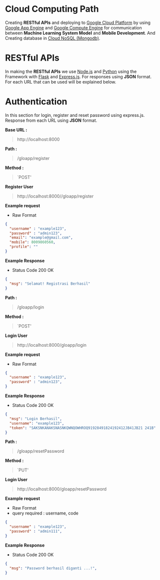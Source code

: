 # Cloud Computing Path

Creating **RESTful APIs** and deploying to [Google Cloud Platform](https://cloud.google.com)
by using [Google App Engine](https://cloud.google.com/appengine) and [Google Compute Engine](https://cloud.google.com/compute) for communication between **Machine Learning System Model** and **Mobile Development**. And Creating database in [Cloud NoSQL (Mongodb)](https://console.cloud.google.com/marketplace/product/mongodb/mdb-atlas-self-service?authuser=3&project=gloapp-389203).

# RESTful APIs
In making the **RESTful APIs** we use [Node.js](https://github.com/python) and [Python](https://www.python.org/) using the Framework with [Flask](https://flask.palletsprojects.com/en/2.0.x/) and [Express.js](https://expressjs.com/). For responses using **JSON** format. For each URL that can be used will be explained below.

# Authentication
In this section for login, register and reset password using express.js. Response from each URL using **JSON** format.

**Base URL :**

> http://localhost:8000

**Path :**
> /gloapp/register

**Method :**

> `POST'

**Register User**
  > http://localhost:8000//gloapp/register

**Example request**
 - Raw Format
```json
{
  "username" : "example123",
  "password" : "admin123",
  "email": "example@gmail.com",
  "mobile": 8009860560,
  "profile": ""
}
```
**Example Response**
- Status Code 200 OK
```json
{
  "msg": "Selamat! Registrasi Berhasil"
}
```

**Path :**
> /gloapp/login

**Method :**

> `POST'

**Login User**
  > http://localhost:8000/gloapp/login

**Example request**
 - Raw Format
```json
{
  "username" : "example123",
  "password" : "admin123",
}
```
**Example Response**
- Status Code 200 OK
```json
{
  "msg": "Login Berhasil",
  "username": "example123",
  "token": "SAKSNKANAKSNASNKQWNQOWHROQ91928491824192412JB41JB21 241B"
}
```

**Path :**
> /gloapp/resetPassword

**Method :**

> `PUT'

**Login User**
  > http://localhost:8000/gloapp/resetPassword

**Example request**
 - Raw Format
 - query required : username, code
```json
{
  "username" : "example123",
  "password" : "admin111",
}
```
**Example Response**
- Status Code 200 OK
```json
{
  "msg": "Password berhasil diganti ...!",
}
```

